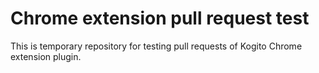 # Chrome extension pull request test

This is temporary repository for testing pull requests of Kogito Chrome extension plugin.
